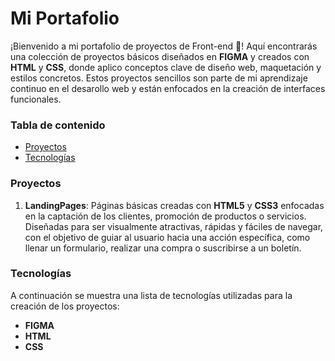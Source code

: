 # Mi Portafolio

¡Bienvenido a mi portafolio de proyectos de Front-end 👋! Aquí encontrarás una colección de proyectos básicos diseñados en **FIGMA** y creados con **HTML** y **CSS**, donde aplico conceptos clave de diseño web, maquetación y estilos concretos.
Estos proyectos sencillos son parte de mi aprendizaje continuo en el desarollo web y están enfocados en la creación de interfaces funcionales.

### Tabla de contenido
- [Proyectos](#proyectos)
- [Tecnologías](#tecnologías)

### Proyectos
   1. **LandingPages**: Páginas básicas creadas con **HTML5** y **CSS3** enfocadas en la captación de los clientes, promoción de productos o servicios. Diseñadas para ser visualmente atractivas, rápidas y fáciles de navegar, con el objetivo de guiar al usuario hacia una acción específica, como llenar un formulario, realizar una compra o suscribirse a un boletín.
  
### Tecnologías
A continuación se muestra una lista de tecnologías utilizadas para la creación de los proyectos:
- **FIGMA**
- **HTML**
- **CSS**
